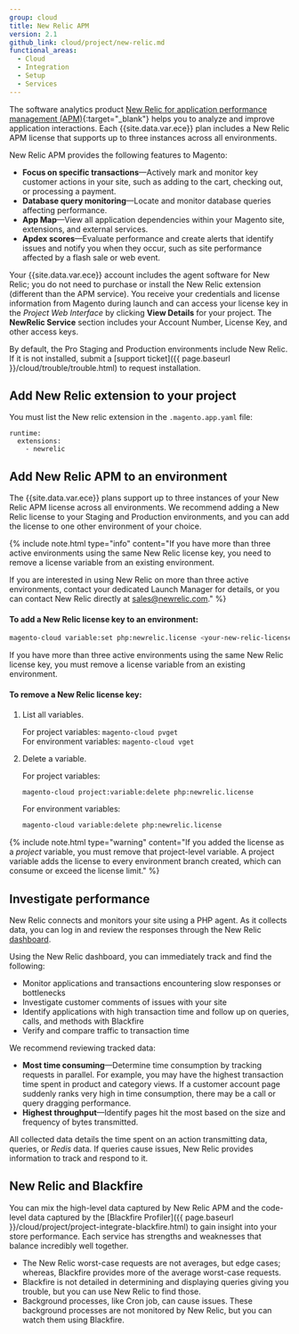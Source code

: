 ```yaml
---
group: cloud
title: New Relic APM
version: 2.1
github_link: cloud/project/new-relic.md
functional_areas:
  - Cloud
  - Integration
  - Setup
  - Services
---
```


The software analytics product [New Relic for application performance management (APM)](https://docs.newrelic.com/docs/apm/new-relic-apm/getting-started/introduction-new-relic-apm){:target="\_blank"} helps you to analyze and improve application interactions. Each {{site.data.var.ece}} plan includes a New Relic APM license that supports up to three instances across all environments. 

New Relic APM provides the following features to Magento:

-  **Focus on specific transactions**—Actively mark and monitor key customer actions in your site, such as adding to the cart, checking out, or processing a payment.
-  **Database query monitoring**—Locate and monitor database queries affecting performance.
-  **App Map**—View all application dependencies within your Magento site, extensions, and external services.
-  **Apdex scores**—Evaluate performance and create alerts that identify issues and notify you when they occur, such as site performance affected by a flash sale or web event.

Your {{site.data.var.ece}} account includes the agent software for New Relic; you do not need to purchase or install the New Relic extension (different than the APM service). You receive your credentials and license information from Magento during launch and can access your license key in the _Project Web Interface_ by clicking **View Details** for your project. The **NewRelic Service** section includes your Account Number, License Key, and other access keys.

By default, the Pro Staging and Production environments include New Relic. If it is not installed, submit a [support ticket]({{ page.baseurl }}/cloud/trouble/trouble.html) to request installation.

## Add New Relic extension to your project
You must list the New relic extension in the `.magento.app.yaml` file:

```
runtime:
  extensions:
    - newrelic
```

## Add New Relic APM to an environment
The {{site.data.var.ece}} plans support up to three instances of your New Relic APM license across all environments. We recommend adding a New Relic license to your Staging and Production environments, and you can add the license to one other environment of your choice.

{% include note.html type="info" content="If you have more than three active environments using the same New Relic license key, you need to remove a license variable from an existing environment. 

If you are interested in using New Relic on more than three active environments, contact your dedicated Launch Manager for details, or you can contact New Relic directly at sales@newrelic.com." %}

#### To add a New Relic license key to an environment:

```bash
magento-cloud variable:set php:newrelic.license <your-new-relic-license-key>
```

If you have more than three active environments using the same New Relic license key, you must remove a license variable from an existing environment.

#### To remove a New Relic license key:

1.  List all variables.

    For project variables: `magento-cloud pvget`  
    For environment variables: `magento-cloud vget`

1.  Delete a variable.

    For project variables:

    ```bash
    magento-cloud project:variable:delete php:newrelic.license
    ```

    For environment variables:

    ```bash
    magento-cloud variable:delete php:newrelic.license
    ```

{% include note.html type="warning" content="If you added the license as a _project_ variable, you must remove that project-level variable. A project variable adds the license to every environment branch created, which can consume or exceed the license limit." %}

## Investigate performance
New Relic connects and monitors your site using a PHP agent. As it collects data, you can log in and review the responses through the New Relic [dashboard](https://docs.newrelic.com/docs/apm/applications-menu/monitoring/apm-overview-page).

Using the New Relic dashboard, you can immediately track and find the following:

-  Monitor applications and transactions encountering slow responses or bottlenecks
-  Investigate customer comments of issues with your site
-  Identify applications with high transaction time and follow up on queries, calls, and methods with Blackfire
-  Verify and compare traffic to transaction time

We recommend reviewing tracked data:

-  **Most time consuming**—Determine time consumption by tracking requests in parallel. For example, you may have the highest transaction time spent in product and category views. If a customer account page suddenly ranks very high in time consumption, there may be a call or query dragging performance.
-  **Highest throughput**—Identify pages hit the most based on the size and frequency of bytes transmitted.

All collected data details the time spent on an action transmitting data, queries, or _Redis_ data. If queries cause issues, New Relic provides information to track and respond to it.

## New Relic and Blackfire

You can mix the high-level data captured by New Relic APM and the code-level data captured by the [Blackfire Profiler]({{ page.baseurl }}/cloud/project/project-integrate-blackfire.html) to gain insight into your store performance. Each service has strengths and weaknesses that balance incredibly well together.

-  The New Relic worst-case requests are not averages, but edge cases; whereas, Blackfire provides more of the average worst-case requests.
-  Blackfire is not detailed in determining and displaying queries giving you trouble, but you can use New Relic to find those.
-  Background processes, like Cron job, can cause issues. These background processes are not monitored by New Relic, but you can watch them using Blackfire.
